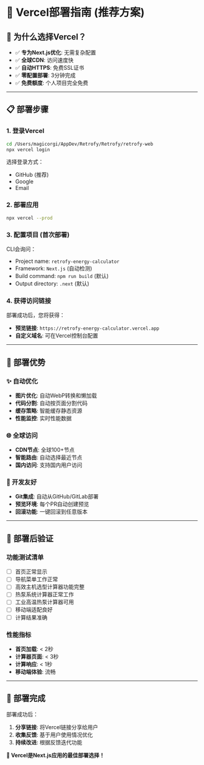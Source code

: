 # 🚀 Vercel部署指南 (推荐方案)

## 🎯 为什么选择Vercel？
- ✅ **专为Next.js优化**: 无需复杂配置
- ✅ **全球CDN**: 访问速度快
- ✅ **自动HTTPS**: 免费SSL证书
- ✅ **零配置部署**: 3分钟完成
- ✅ **免费额度**: 个人项目完全免费

---

## 📋 部署步骤

### 1. 登录Vercel
```bash
cd /Users/magicorgi/AppDev/Retrofy/Retrofy/retrofy-web
npx vercel login
```
选择登录方式：
- GitHub (推荐)
- Google
- Email

### 2. 部署应用
```bash
npx vercel --prod
```

### 3. 配置项目 (首次部署)
CLI会询问：
- Project name: `retrofy-energy-calculator`
- Framework: `Next.js` (自动检测)
- Build command: `npm run build` (默认)
- Output directory: `.next` (默认)

### 4. 获得访问链接
部署成功后，您将获得：
- **预览链接**: `https://retrofy-energy-calculator.vercel.app`
- **自定义域名**: 可在Vercel控制台配置

---

## 🎨 部署优势

### ✨ 自动优化
- **图片优化**: 自动WebP转换和懒加载
- **代码分割**: 自动按页面分割代码
- **缓存策略**: 智能缓存静态资源
- **性能监控**: 实时性能数据

### 🌐 全球访问
- **CDN节点**: 全球100+节点
- **智能路由**: 自动选择最近节点
- **国内访问**: 支持国内用户访问

### 🔧 开发友好
- **Git集成**: 自动从GitHub/GitLab部署
- **预览环境**: 每个PR自动创建预览
- **回滚功能**: 一键回滚到任意版本

---

## 📱 部署后验证

### 功能测试清单
- [ ] 首页正常显示
- [ ] 导航菜单工作正常
- [ ] 高效主机选型计算器功能完整
- [ ] 热泵系统计算器正常工作
- [ ] 工业高温热泵计算器可用
- [ ] 移动端适配良好
- [ ] 计算结果准确

### 性能指标
- **首页加载**: < 2秒
- **计算器页面**: < 3秒
- **计算响应**: < 1秒
- **移动端体验**: 流畅

---

## 🎉 部署完成

部署成功后：
1. **分享链接**: 将Vercel链接分享给用户
2. **收集反馈**: 基于用户使用情况优化
3. **持续改进**: 根据反馈迭代功能

**🎯 Vercel是Next.js应用的最佳部署选择！**






